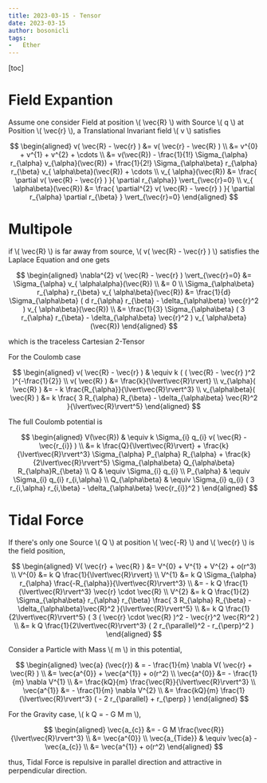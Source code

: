 ```yaml
---
title: 2023-03-15 - Tensor
date: 2023-03-15
author: bosonicli
tags:
-   Ether
---
```


[toc]

# Field Expantion

Assume one consider Field at position \\( \vec{R} \\) with Source \\( q \\) at Position \\( \vec{r} \\), a Translational Invariant field \\( v \\) satisfies

$$
\begin{aligned}
    v( \vec{R} - \vec{r} ) &= v( \vec{r} - \vec{R} )	\\
	&= v^{0} + v^{1} + v^{2} + \cdots	\\
	&= v(\vec{R}) - \frac{1}{1!} \Sigma_{\alpha} r_{\alpha} v_{\alpha}(\vec{R}) + \frac{1}{2!} \Sigma_{\alpha\beta} r_{\alpha} r_{\beta} v_{ \alpha\beta}(\vec{R}) + \cdots   \\
    v_{ \alpha}(\vec{R}) &= \frac{ \partial v( \vec{R} - \vec{r} ) }{ \partial r_{\alpha}} \vert_{\vec{r}=0} \\
    v_{ \alpha\beta}(\vec{R}) &= \frac{ \partial^{2} v( \vec{R} - \vec{r} ) }{ \partial r_{\alpha} \partial r_{\beta} } \vert_{\vec{r}=0}
\end{aligned}
$$

# Multipole

if \\( \vec{R} \\) is far away from source, \\( v( \vec{R} - \vec{r} ) \\) satisfies the Laplace Equation and one gets

$$
\begin{aligned}
    \nabla^{2} v( \vec{R} - \vec{r} ) \vert_{\vec{r}=0} &= \Sigma_{\alpha} v_{ \alpha\alpha}(\vec{R})  \\
    &= 0    \\
    \Sigma_{\alpha\beta} r_{\alpha} r_{\beta} v_{ \alpha\beta}(\vec{R}) &= \frac{1}{d} \Sigma_{\alpha\beta} ( d r_{\alpha} r_{\beta} - \delta_{\alpha\beta} \vec{r}^2 ) v_{ \alpha\beta}(\vec{R})	\\
	&= \frac{1}{3} \Sigma_{\alpha\beta} ( 3 r_{\alpha} r_{\beta} - \delta_{\alpha\beta} \vec{r}^2 ) v_{ \alpha\beta}(\vec{R})
\end{aligned}
$$

which is the traceless Cartesian 2-Tensor

For the Coulomb case

$$
\begin{aligned}
	v( \vec{R} - \vec{r} ) & \equiv k ( ( \vec{R} - \vec{r} )^2 )^{-\frac{1}{2}}	\\
	v( \vec{R} ) &= \frac{k}{\lvert\vec{R}\rvert}	\\
	v_{\alpha}( \vec{R} ) &= - k \frac{R_{\alpha}}{\lvert\vec{R}\rvert^3}	\\
	v_{\alpha\beta}( \vec{R} ) &= k \frac{ 3 R_{\alpha} R_{\beta} - \delta_{\alpha\beta} \vec{R}^2 }{\lvert\vec{R}\rvert^5}
\end{aligned}
$$

The full Coulomb potential is

$$
\begin{aligned}
	V(\vec{R}) & \equiv k \Sigma_{i} q_{i} v( \vec{R} - \vec{r_{i}} )	\\
	&= k \frac{Q}{\lvert\vec{R}\rvert} + \frac{k}{\lvert\vec{R}\rvert^3} \Sigma_{\alpha} P_{\alpha} R_{\alpha} + \frac{k}{2\lvert\vec{R}\rvert^5} \Sigma_{\alpha\beta} Q_{\alpha\beta} R_{\alpha}R_{\beta}	\\
	Q & \equiv \Sigma_{i} q_{i}	\\
	P_{\alpha} & \equiv \Sigma_{i} q_{i} r_{i,\alpha}	\\
	Q_{\alpha\beta} & \equiv \Sigma_{i} q_{i} ( 3 r_{i,\alpha} r_{i,\beta} - \delta_{\alpha\beta} \vec{r_{i}}^2 )
\end{aligned}
$$

# Tidal Force

If there's only one Source \\( Q \\) at position \\( \vec{-R} \\) and \\( \vec{r} \\) is the field position,

$$
\begin{aligned}
	V( \vec{r} + \vec{R} ) &= V^{0} + V^{1} + V^{2} + o(r^3)	\\
	V^{0} &= k Q \frac{1}{\lvert\vec{R}\rvert}	\\
	V^{1} &= k Q \Sigma_{\alpha} r_{\alpha} \frac{-R_{\alpha}}{\lvert\vec{R}\rvert^3}	\\
	&= - k Q \frac{1}{\lvert\vec{R}\rvert^3} \vec{r} \cdot \vec{R}	\\
	V^{2} &= k Q \frac{1}{2} \Sigma_{\alpha\beta} r_{\alpha} r_{\beta}  \frac{ 3 R_{\alpha} R_{\beta} - \delta_{\alpha\beta}\vec{R}^2 }{\lvert\vec{R}\rvert^5}	\\
	&= k Q \frac{1}{2\lvert\vec{R}\rvert^5} ( 3 ( \vec{r} \cdot \vec{R} )^2 - \vec{r}^2 \vec{R}^2 )	\\
	&= k Q \frac{1}{2\lvert\vec{R}\rvert^3} ( 2 r_{\parallel}^2 - r_{\perp}^2 )
\end{aligned}
$$

Consider a Particle with Mass \\( m \\) in this potential,

$$
\begin{aligned}
	\vec{a} (\vec{r}) & = - \frac{1}{m} \nabla V( \vec{r} + \vec{R} )	\\
	&= \vec{a^{0}} + \vec{a^{1}} + o(r^2)	\\
	\vec{a^{0}} &= - \frac{1}{m} \nabla V^{1}	\\
	&= \frac{kQ}{m} \frac{\vec{R}}{\lvert\vec{R}\rvert^3}	\\
	\vec{a^{1}} &= - \frac{1}{m} \nabla V^{2}	\\
	&= \frac{kQ}{m} \frac{1}{\lvert\vec{R}\rvert^3} ( - 2 r_{\parallel} + r_{\perp} )
\end{aligned}
$$

For the Gravity case, \\( k Q = - G M m \\),

$$
\begin{aligned}
	\vec{a_{c}} &= - G M \frac{\vec{R}}{\lvert\vec{R}\rvert^3}	\\
	&= \vec{a^{0}}	\\
	\vec{a_{Tide}} & \equiv \vec{a} - \vec{a_{c}}	\\
	&= \vec{a^{1}} + o(r^2)
\end{aligned}
$$

thus, Tidal Force is repulsive in parallel direction and attractive in perpendicular direction.
